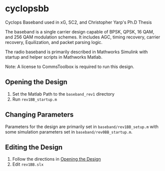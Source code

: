 # cyclopsbb
Cyclops Baseband used in xG, SC2, and Christopher Yarp's Ph.D Thesis

The baseband is a single carrier design capable of BPSK, QPSK, 16 QAM, and 256 QAM modulation schemes.  It includes AGC, timing recovery, carrier recovery, Equilization, and packet parsing logic.

The radio baseband is primarily described in Mathworks Simulink with startup and helper scripts in Mathworks Matlab.

Note: A license to CommsToolbox is required to run this design.

## Opening the Design
1. Set the Matlab Path to the `baseband_rev1` directory
2. Run `rev1BB_startup.m`

## Changing Parameters
Parameters for the design are primarily set in `baseband/rev1BB_setup.m` with some simulation parameters set in `baseband/rev0BB_startup.m`.

## Editing the Design
1. Follow the directions in [Opening the Design](#opening-the-design)
2. Edit `rev1BB.slx`
